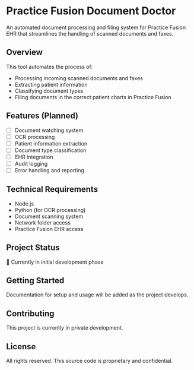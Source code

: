 # Practice Fusion Document Doctor

An automated document processing and filing system for Practice Fusion EHR that streamlines the handling of scanned documents and faxes.

## Overview

This tool automates the process of:
- Processing incoming scanned documents and faxes
- Extracting patient information
- Classifying document types
- Filing documents in the correct patient charts in Practice Fusion

## Features (Planned)

- [ ] Document watching system
- [ ] OCR processing
- [ ] Patient information extraction
- [ ] Document type classification
- [ ] EHR integration
- [ ] Audit logging
- [ ] Error handling and reporting

## Technical Requirements

- Node.js
- Python (for OCR processing)
- Document scanning system
- Network folder access
- Practice Fusion EHR access

## Project Status

🚧 Currently in initial development phase

## Getting Started

Documentation for setup and usage will be added as the project develops.

## Contributing

This project is currently in private development.

## License

All rights reserved. This source code is proprietary and confidential.